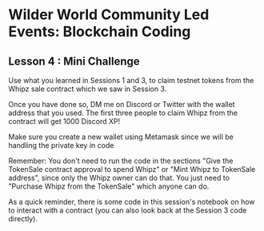 # Wilder World Community Led Events: Blockchain Coding

## Lesson 4 : Mini Challenge

Use what you learned in Sessions 1 and 3, to claim testnet tokens from the Whipz sale contract which we saw in Session 3.

Once you have done so, DM me on Discord or Twitter with the wallet address that you used. The first three people to claim Whipz from the contract will get 1000 Discord XP!

Make sure you create a new wallet using Metamask since we will be handling the private key in code

Remember: You don't need to run the code in the sections "Give the TokenSale contract approval to spend Whipz" or "Mint Whipz to TokenSale address", since only the Whipz owner can do that. You just need to "Purchase Whipz from the TokenSale" which anyone can do.

As a quick reminder, there is some code in this session's notebook on how to interact with a contract (you can also look back at the Session 3 code directly).


